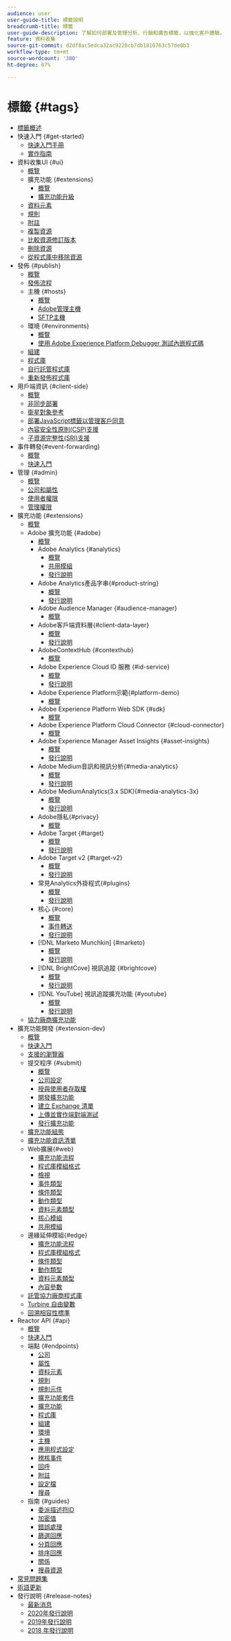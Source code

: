```yaml
---
audience: user
user-guide-title: 標籤說明
breadcrumb-title: 標籤
user-guide-description: 了解如何部署及管理分析、行銷和廣告標籤，以強化客戶體驗。
feature: 資料收集
source-git-commit: d2df8ac5edca32ac9228cb7db1810763c57de0b3
workflow-type: tm+mt
source-wordcount: '380'
ht-degree: 67%

---
```



# 標籤 {#tags}

* [標籤概述](./home.md)
* 快速入門 {#get-started}
   * [快速入門手冊](./quick-start/quick-start.md)
   * [實作指南](./quick-start/implementation-guides.md)
* 資料收集UI {#ui}
   * [概覽](./ui/managing-resources/overview.md)
   * 擴充功能 {#extensions}
      * [概覽](./ui/managing-resources/extensions/overview.md)
      * [擴充功能升級](./ui/managing-resources/extensions/extension-upgrade.md)
   * [資料元素](./ui/managing-resources/data-elements.md)
   * [規則](./ui/managing-resources/rules.md)
   * [附註](./ui/managing-resources/notes.md)
   * [複製資源](./ui/managing-resources/copying-resources.md)
   * [比較資源修訂版本](./ui/managing-resources/compare-resource-revisions.md)
   * [刪除資源](./ui/managing-resources/delete-resources.md)
   * [從程式庫中移除資源](./ui/managing-resources/remove-resources-from-library.md)
* 發佈 {#publish}
   * [概覽](./ui/publishing/overview.md)
   * [發佈流程](./ui/publishing/publishing-flow.md)
   * 主機 {#hosts}
      * [概覽](./ui/publishing/hosts/hosts-overview.md)
      * [Adobe管理主機](./ui/publishing/hosts/managed-by-adobe-host.md)
      * [SFTP主機](./ui/publishing/hosts/sftp-host.md)
   * 環境 {#environments}
      * [概覽](./ui/publishing/environments.md)
      * [使用 Adobe Experience Platform Debugger 測試內嵌程式碼](./ui/publishing/embed-code-testing.md)
   * [組建](./ui/publishing/builds.md)
   * [程式庫](./ui/publishing/libraries.md)
   * [自行託管程式庫](./ui/publishing/hosts/self-hosting-libraries.md)
   * [重新發佈程式庫](./ui/publishing/republish.md)
* 用戶端資訊 {#client-side}
   * [概覽](./ui/client-side/overview.md)
   * [非同步部署](./ui/client-side/asynchronous-deployment.md)
   * [衛星對象參考](./ui/client-side/satellite-object.md)
   * [部署JavaScript標籤以管理客戶同意](./ui/client-side/consent.md)
   * [內容安全性原則(CSP)支援](./ui/client-side/content-security-policy.md)
   * [子資源完整性(SRI)支援](./ui/client-side/sri.md)
* 事件轉發{#event-forwarding}
   * [概覽](./ui/event-forwarding/overview.md)
   * [快速入門](./ui/event-forwarding/getting-started.md)
* 管理 {#admin}
   * [概覽](./ui/administration/overview.md)
   * [公司和屬性](./ui/administration/companies-and-properties.md)
   * [使用者權限](./ui/administration/user-permissions.md)
   * [管理權限](./ui/administration/manage-permissions.md)
* 擴充功能 {#extensions}
   * [概覽](./extensions/overview.md)
   * Adobe 擴充功能 {#adobe}
      * [概覽](./extensions/web/overview.md)
      * Adobe Analytics {#analytics}
         * [概覽](./extensions/web/analytics/overview.md)
         * [共用模組](./extensions/web/analytics/shared-modules.md)
         * [發行說明](./extensions/web/analytics/release-notes.md)
      * Adobe Analytics產品字串{#product-string}
         * [概覽](./extensions/web/product-string/overview.md)
         * [發行說明](./extensions/web/product-string/release-notes.md)
      * Adobe Audience Manager {#audience-manager}
         * [概覽](./extensions/web/audience-manager/overview.md)
      * Adobe客戶端資料層{#client-data-layer}
         * [概覽](./extensions/web/client-data-layer/overview.md)
         * [發行說明](./extensions/web/client-data-layer/release-notes.md)
      * AdobeContextHub {#contexthub}
         * [概覽](./extensions/web/contexthub/overview.md)
      * Adobe Experience Cloud ID 服務 {#id-service}
         * [概覽](./extensions/web/id-service/overview.md)
         * [發行說明](./extensions/web/id-service/release-notes.md)
      * Adobe Experience Platform示範{#platform-demo}
         * [概覽](./extensions/web/platform-demo/overview.md)
      * Adobe Experience Platform Web SDK {#sdk}
         * [概覽](./extensions/web/sdk/overview.md)
      * Adobe Experience Platform Cloud Connector {#cloud-connector}
         * [概覽](./extensions/web/cloud-connector/overview.md)
      * Adobe Experience Manager Asset Insights {#asset-insights}
         * [概覽](./extensions/web/asset-insights/overview.md)
         * [發行說明](./extensions/web/asset-insights/release-notes.md)
      * Adobe Medium音訊和視訊分析{#media-analytics}
         * [概覽](./extensions/web/media-analytics/overview.md)
         * [發行說明](./extensions/web/media-analytics/release-notes.md)
      * Adobe MediumAnalytics(3.x SDK){#media-analytics-3x}
         * [概覽](./extensions/web/media-analytics-3x/overview.md)
         * [發行說明](./extensions/web/media-analytics-3x/release-notes.md)
      * Adobe隱私{#privacy}
         * [概覽](./extensions/web/privacy/overview.md)
      * Adobe Target {#target}
         * [概覽](./extensions/web/target/overview.md)
         * [發行說明](./extensions/web/target/release-notes.md)
      * Adobe Target v2 {#target-v2}
         * [概覽](./extensions/web/target-v2/overview.md)
         * [發行說明](./extensions/web/target-v2/release-notes.md)
      * 常見Analytics外掛程式{#plugins}
         * [概覽](./extensions/web/plugins/overview.md)
         * [發行說明](./extensions/web/plugins/release-notes.md)
      * 核心 {#core}
         * [概覽](./extensions/web/core/overview.md)
         * [事件轉送](./extensions/web/core/event-forwarding.md)
         * [發行說明](./extensions/web/core/release-notes.md)
      * [!DNL Marketo Munchkin] {#marketo}
         * [概覽](./extensions/web/marketo/overview.md)
         * [發行說明](./extensions/web/marketo/release-notes.md)
      * [!DNL BrightCove] 視訊追蹤  {#brightcove}
         * [概覽](./extensions/web/brightcove/overview.md)
         * [發行說明](./extensions/web/brightcove/release-notes.md)
      * [!DNL YouTube] 視訊追蹤擴充功能  {#youtube}
         * [概覽](./extensions/web/youtube/overview.md)
         * [發行說明](./extensions/web/youtube/release-notes.md)
   * [協力廠商擴充功能](./extensions/3rd-party-extensions.md)
* 擴充功能開發 {#extension-dev}
   * [概覽](./extension-dev/overview.md)
   * [快速入門](./extension-dev/getting-started.md)
   * [支援的瀏覽器](./extension-dev/browsers.md)
   * 提交程序 {#submit}
      * [概覽](./extension-dev/submit/overview.md)
      * [公司設定](./extension-dev/submit/setup.md)
      * [授與使用者存取權](./extension-dev/submit/access.md)
      * [開發擴充功能](./extension-dev/submit/develop.md)
      * [建立 Exchange 清單](./extension-dev/submit/create-listing.md)
      * [上傳並實作端對端測試](./extension-dev/submit/upload-and-test.md)
      * [發行擴充功能](./extension-dev/submit/release.md)
   * [擴充功能組態](./extension-dev/configuration.md)
   * [擴充功能資訊清單](./extension-dev/manifest.md)
   * Web擴展{#web}
      * [擴充功能流程](./extension-dev/web/flow.md)
      * [程式庫模組格式](./extension-dev/web/format.md)
      * [檢視](./extension-dev/web/views.md)
      * [事件類型](./extension-dev/web/event-types.md)
      * [條件類型](./extension-dev/web/condition-types.md)
      * [動作類型](./extension-dev/web/action-types.md)
      * [資料元素類型](./extension-dev/web/data-element-types.md)
      * [核心模組](./extension-dev/web/core.md)
      * [共用模組](./extension-dev/web/shared.md)
   * 邊緣延伸模組{#edge}
      * [擴充功能流程](./extension-dev/edge/flow.md)
      * [程式庫模組格式](./extension-dev/edge/format.md)
      * [條件類型](./extension-dev/edge/condition-types.md)
      * [動作類型](./extension-dev/edge/action-types.md)
      * [資料元素類型](./extension-dev/edge/data-element-types.md)
      * [內容參數](./extension-dev/edge/context.md)
   * [託管協力廠商程式庫](./extension-dev/third-party-libraries.md)
   * [Turbine 自由變數](./extension-dev/turbine.md)
   * [回溯相容性標準](./extension-dev/backwards-compatibility.md)
* Reactor API {#api}
   * [概覽](./api/overview.md)
   * [快速入門](./api/getting-started.md)
   * 端點 {#endpoints}
      * [公司](./api/endpoints/companies.md)
      * [屬性](./api/endpoints/properties.md)
      * [資料元素](./api/endpoints/data-elements.md)
      * [規則](./api/endpoints/rules.md)
      * [規則元件](./api/endpoints/rule-components.md)
      * [擴充功能套件](./api/endpoints/extension-packages.md)
      * [擴充功能](./api/endpoints/extensions.md)
      * [程式庫](./api/endpoints/libraries.md)
      * [組建](./api/endpoints/builds.md)
      * [環境](./api/endpoints/environments.md)
      * [主機](./api/endpoints/hosts.md)
      * [應用程式設定](./api/endpoints/app-configurations.md)
      * [稽核事件](./api/endpoints/audit-events.md)
      * [回呼](./api/endpoints/callbacks.md)
      * [附註](./api/endpoints/notes.md)
      * [設定檔](./api/endpoints/profile.md)
      * [搜尋](./api/endpoints/search.md)
   * 指南 {#guides}
      * [委派描述符ID](./api/guides/delegate-descriptor-ids.md)
      * [加密值](./api/guides/encrypting-values.md)
      * [錯誤處理](./api/guides/error-handling.md)
      * [篩選回應](./api/guides/filtering.md)
      * [分頁回應](./api/guides/pagination.md)
      * [排序回應](./api/guides/sorting.md)
      * [關係](./api/guides/relationships.md)
      * [搜尋資源](./api/guides/search.md)
* [常見問題集](./faq.md)
* [術語更新](./term-updates.md)
* 發行說明 {#release-notes}
   * [最新消息](./release-notes/current.md)
   * [2020年發行說明](./release-notes/2020.md)
   * [2019年發行說明](./release-notes/2019.md)
   * [2018 年發行說明](./release-notes/2018.md)